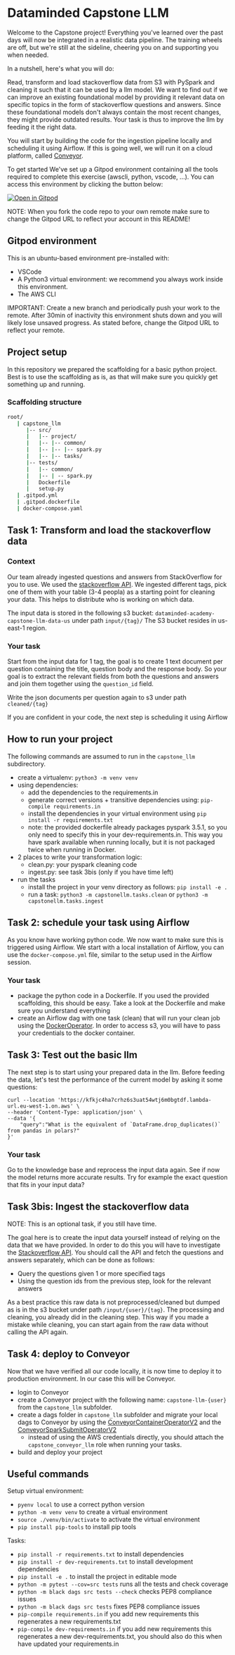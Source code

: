 # Dataminded Capstone LLM

Welcome to the Capstone project! Everything you've learned over the past days will now be integrated in a realistic data pipeline. 
The training wheels are off, but we're still at the sideline, cheering you on and supporting you when needed.

In a nutshell, here's what you will do:

Read, transform and load stackoverflow data from S3 with PySpark and cleaning it such that it can be used by a llm model.
We want to find out if we can improve an existing foundational model by providing it relevant data on specific topics in the form of stackoverflow questions and answers.
Since these foundational models don't always contain the most recent changes, they might provide outdated results. 
Your task is thus to improve the llm by feeding it the right data.

You will start by building the code for the ingestion pipeline locally and scheduling it using Airflow.
If this is going well, we will run it on a cloud platform, called [Conveyor](https://conveyordata.com/).

To get started We've set up a Gitpod environment containing all the tools required to complete this exercise (awscli, python, vscode, ...). 
You can access this environment by clicking the button below:

[![Open in Gitpod](https://gitpod.io/button/open-in-gitpod.svg)](https://gitpod.io/#https://github.com/crocheletpierre/capstone-llm)

NOTE: When you fork the code repo to your own remote make sure to change the Gitpod URL to reflect your account in this README!

## Gitpod environment
This is an ubuntu-based environment pre-installed with:

- VSCode
- A Python3 virtual environment: we recommend you always work inside this environment.
- The AWS CLI

IMPORTANT: Create a new branch and periodically push your work to the remote. 
After 30min of inactivity this environment shuts down and you will likely lose unsaved progress. 
As stated before, change the Gitpod URL to reflect your remote.

## Project setup

In this repository we prepared the scaffolding for a basic python project.
Best is to use the scaffolding as is, as that will make sure you quickly get something up and running.

### Scaffolding structure

```bash
root/
   | capstone_llm
      |-- src/
      |   |-- project/
      |   |-- |-- common/
      |   |-- |-- |-- spark.py
      |   |-- |-- tasks/
      |-- tests/
      |   |-- common/
      |   |-- | -- spark.py
      |   Dockerfile
      |   setup.py
   | .gitpod.yml
   | .gitpod.dockerfile
   | docker-compose.yaml
```

## Task 1: Transform and load the stackoverflow data

### Context
Our team already ingested questions and answers from StackOverflow for you to use. 
We used the [stackoverflow API](https://api.stackexchange.com/docs).
We ingested different tags, pick one of them with your table (3-4 peopla) as a starting point for cleaning your data.
This helps to distribute who is working on which data.

The input data is stored in the following s3 bucket: `dataminded-academy-capstone-llm-data-us` under path `input/{tag}/`
The S3 bucket resides in us-east-1 region.

### Your task

Start from the input data for 1 tag, the goal is to create 1 text document per question containing the title, question body and the response body.
So your goal is to extract the relevant fields from both the questions and answers and join them together using the `question_id` field.

Write the json documents per question again to s3 under path `cleaned/{tag}`

If you are confident in your code, the next step is scheduling it using Airflow

## How to run your project

The following commands are assumed to run in the `capstone_llm` subdirectory.
- create a virtualenv: `python3 -m venv venv`
- using dependencies: 
  - add the dependencies to the requirements.in
  - generate correct versions + transitive dependencies using: `pip-compile requirements.in`
  - install the dependencies in your virtual environment using `pip install -r requirements.txt`
  - note: the provided dockerfile already packages pyspark 3.5.1, so you only need to specify this in your dev-requirements.in. 
    This way you have spark available when running locally, but it is not packaged twice when running in Docker.
- 2 places to write your transformation logic:
  - clean.py: your pyspark cleaning code
  - ingest.py: see task 3bis (only if you have time left)
- run the tasks
  - install the project in your venv directory as follows: `pip install -e .`
  - run a task: `python3 -m capstonellm.tasks.clean` or `python3 -m capstonellm.tasks.ingest`

## Task 2: schedule your task using Airflow

As you know have working python code. We now want to make sure this is triggered using Airflow.
We start with a local installation of Airflow, you can use the `docker-compose.yml` file, similar to the setup used in the Airflow session.

### Your task
- package the python code in a Dockerfile. If you used the provided scaffolding, this should be easy. Take a look at the Dockerfile and make sure you understand everything
- create an Airflow dag with one task (clean) that will run your clean job using the [DockerOperator](https://airflow.apache.org/docs/apache-airflow/1.10.9/_api/airflow/operators/docker_operator/index.html).
  In order to access s3, you will have to pass your credentials to the docker container.

## Task 3: Test out the basic llm

The next step is to start using your prepared data in the llm.
Before feeding the data, let's test the performance of the current model by asking it some questions:

```
curl --location 'https://kfkjc4ha7crhz6s3uat54wtj6m0bgtdf.lambda-url.eu-west-1.on.aws' \
--header 'Content-Type: application/json' \
--data '{
    "query":"What is the equivalent of `DataFrame.drop_duplicates()` from pandas in polars?"
}'
```

### Your task

Go to the knowledge base and reprocess the input data again.
See if now the model returns more accurate results. Try for example the exact question that fits in your input data?

## Task 3bis: Ingest the stackoverflow data
NOTE: This is an optional task, if you still have time.

The goal here is to create the input data yourself instead of relying on the data that we have provided.
In order to do this you will have to investigate the [Stackoverflow API](https://api.stackexchange.com/docs).
You should call the API and fetch the questions and answers separately, which can be done as follows:
- Query the questions given 1 or more specified tags
- Using the question ids from the previous step, look for the relevant answers

As a best practice this raw data is not preprocessed/cleaned but dumped as is in the s3 bucket under path `/input/{user}/{tag}`.
The processing and cleaning, you already did in the cleaning step. This way if you made a mistake while cleaning, you can start again from the raw data without calling the API again.

## Task 4: deploy to Conveyor
Now that we have verified all our code locally, it is now time to deploy it to production environment. 
In our case this will be Conveyor.

- login to Conveyor
- create a Conveyor project with the following name: `capstone-llm-{user}` from the `capstone_llm` subfolder.
- create a dags folder in `capstone_llm` subfolder and migrate your local dags to Conveyor by using the [ConveyorContainerOperatorV2](https://docs.conveyordata.com/technical-reference/airflow/operators/conveyor-container-operator-v2) and the [ConveyorSparkSubmitOperatorV2](https://docs.conveyordata.com/technical-reference/airflow/operators/conveyor-spark-submit-operator-v2)
  - instead of using the AWS credentials directly, you should attach the `capstone_conveyor_llm` role when running your tasks.  
- build and deploy your project

## Useful commands
Setup virtual environment:
- `pyenv local` to use a correct python version
- `python -m venv venv` to create a virtual environment
- `source ./venv/bin/activate` to activate the virtual environment
- `pip install pip-tools` to install pip tools

Tasks:
- `pip install -r requirements.txt` to install dependencies
- `pip install -r dev-requirements.txt` to install development dependencies
- `pip install -e .` to install the project in editable mode
- `python -m pytest --cov=src tests` runs all the tests and check coverage
- `python -m black dags src tests --check` checks PEP8 compliance issues
- `python -m black dags src tests` fixes PEP8 compliance issues
- `pip-compile requirements.in` if you add new requirements this regenerates a new requirements.txt
- `pip-compile dev-requirements.in` if you add new requirements this regenerates a new dev-requirements.txt, you should also do this when have updated your requirements.in
